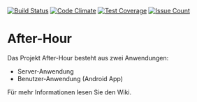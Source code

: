 ﻿[![Build Status](https://travis-ci.com/eluchsinger/After-Hour.svg?token=qGdUXq6yMCLLxngwYqhT&branch=master)](https://travis-ci.com/eluchsinger/After-Hour)
 [![Code Climate](https://codeclimate.com/repos/58e3bdb881e1cb040f00046d/badges/81c8ec9bfaf7055fd482/gpa.svg)](https://codeclimate.com/repos/58e3bdb881e1cb040f00046d/feed)
 [![Test Coverage](https://codeclimate.com/repos/58e3bdb881e1cb040f00046d/badges/81c8ec9bfaf7055fd482/coverage.svg)](https://codeclimate.com/repos/58e3bdb881e1cb040f00046d/coverage)
 [![Issue Count](https://codeclimate.com/repos/58e3bdb881e1cb040f00046d/badges/81c8ec9bfaf7055fd482/issue_count.svg)](https://codeclimate.com/repos/58e3bdb881e1cb040f00046d/feed)


# After-Hour
Das Projekt After-Hour besteht aus zwei Anwendungen: 
- Server-Anwendung
- Benutzer-Anwendung (Android App)

Für mehr Informationen lesen Sie den Wiki.
